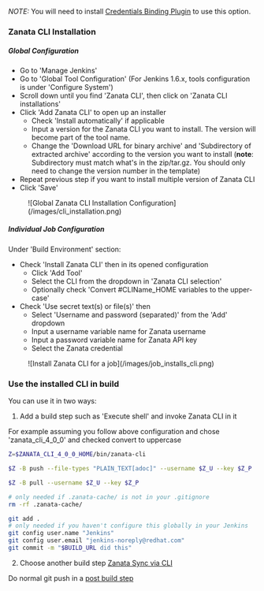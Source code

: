 _NOTE:_ You will need to install [Credentials Binding Plugin](https://wiki.jenkins-ci.org/display/JENKINS/Credentials+Binding+Plugin) to use this option.

### Zanata CLI Installation

##### Global Configuration
- Go to 'Manage Jenkins'
- Go to 'Global Tool Configuration' (For Jenkins 1.6.x, tools configuration is under 'Configure System')
- Scroll down until you find 'Zanata CLI', then click on 'Zanata CLI installations'
- Click 'Add Zanata CLI' to open up an installer
    - Check 'Install automatically' if applicable
    - Input a version for the Zanata CLI you want to install. The version will become part of the tool name.
    - Change the 'Download URL for binary archive' and 'Subdirectory of extracted archive' according to the version you want to install (__note__: Subdirectory must match what's in the zip/tar.gz. You should only need to change the version number in the template)
- Repeat previous step if you want to install multiple version of Zanata CLI
- Click 'Save'
<figure>
![Global Zanata CLI Installation Configuration](/images/cli_installation.png)
</figure>

##### Individual Job Configuration
Under 'Build Environment' section:
- Check 'Install Zanata CLI' then in its opened configuration
    - Click 'Add Tool'
    - Select the CLI from the dropdown in 'Zanata CLI selection'
    - Optionally check 'Convert #CLIName_HOME variables to the upper-case'
- Check 'Use secret text(s) or file(s)' then
    - Select 'Username and password (separated)' from the 'Add' dropdown
    - Input a username variable name for Zanata username
    - Input a password variable name for Zanata API key
    - Select the Zanata credential
<figure>
![Install Zanata CLI for a job](/images/job_installs_cli.png)
</figure>

### Use the installed CLI in build

You can use it in two ways:
1. Add a build step such as 'Execute shell' and invoke Zanata CLI in it

For example assuming you follow above configuration and chose 'zanata_cli_4_0_0' and checked convert to uppercase
```bash
Z=$ZANATA_CLI_4_0_0_HOME/bin/zanata-cli

$Z -B push --file-types "PLAIN_TEXT[adoc]" --username $Z_U --key $Z_P

$Z -B pull --username $Z_U --key $Z_P

# only needed if .zanata-cache/ is not in your .gitignore
rm -rf .zanata-cache/

git add .
# only needed if you haven't configure this globally in your Jenkins
git config user.name "Jenkins"
git config user.email "jenkins-noreply@redhat.com"
git commit -m "$BUILD_URL did this"

```
2. Choose another build step [Zanata Sync via CLI](/configuration/zanata-sync-via-cli.md)

Do normal git push in a [post build step](/configuration/post-build.md)